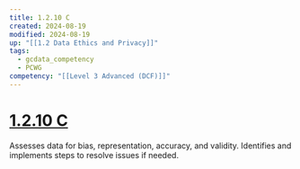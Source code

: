 ```yaml
---
title: 1.2.10 C
created: 2024-08-19
modified: 2024-08-19
up: "[[1.2 Data Ethics and Privacy]]"
tags:
  - gcdata_competency
  - PCWG
competency: "[[Level 3 Advanced (DCF)]]"
---
```

# [1.2.10 C](1.2.10%20C.md)
Assesses data for bias, representation, accuracy, and validity. Identifies and implements steps to resolve issues if needed.
